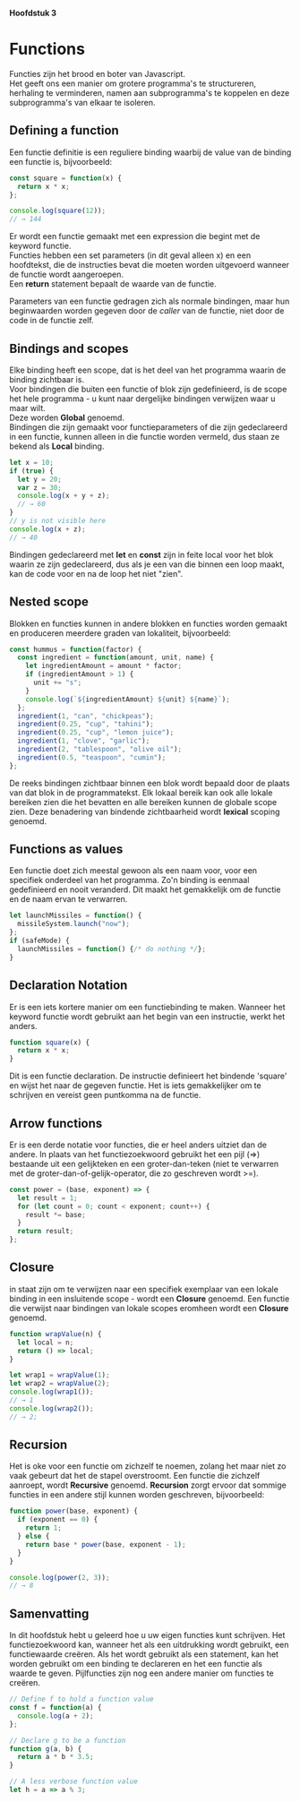 __Hoofdstuk 3__
# Functions
Functies zijn het brood en boter van Javascript.  
Het geeft ons een manier om grotere programma's te structureren, herhaling te verminderen, namen aan subprogramma's te koppelen en deze subprogramma's van elkaar te isoleren.

## Defining a function
Een functie definitie is een reguliere binding waarbij de value van de binding een functie is, bijvoorbeeld:
```javascript
const square = function(x) {
  return x * x;
};

console.log(square(12));
// → 144
```
Er wordt een functie gemaakt met een expression die begint met de keyword functie.  
Functies hebben een set parameters (in dit geval alleen x) en een hoofdtekst, die de instructies bevat die moeten worden uitgevoerd wanneer de functie wordt aangeroepen.  
Een __return__ statement bepaalt de waarde van de functie. 

Parameters van een functie gedragen zich als normale bindingen, maar hun beginwaarden worden gegeven door de _caller_ van de functie, niet door de code in de functie zelf.

## Bindings and scopes
Elke binding heeft een scope, dat is het deel van het programma waarin de binding zichtbaar is.  
Voor bindingen die buiten een functie of blok zijn gedefinieerd, is de scope het hele programma - u kunt naar dergelijke bindingen verwijzen waar u maar wilt.  
Deze worden __Global__ genoemd.  
Bindingen die zijn gemaakt voor functieparameters of die zijn gedeclareerd in een functie, kunnen alleen in die functie worden vermeld, dus staan ​​ze bekend als __Local__ binding. 
```javascript
let x = 10;
if (true) {
  let y = 20;
  var z = 30;
  console.log(x + y + z);
  // → 60
}
// y is not visible here
console.log(x + z);
// → 40
```
Bindingen gedeclareerd met __let__ en __const__ zijn in feite local voor het blok waarin ze zijn gedeclareerd, dus als je een van die binnen een loop maakt, kan de code voor en na de loop het niet "zien".

## Nested scope
Blokken en functies kunnen in andere blokken en functies worden gemaakt en produceren meerdere graden van lokaliteit, bijvoorbeeld:
```javascript
const hummus = function(factor) {
  const ingredient = function(amount, unit, name) {
    let ingredientAmount = amount * factor;
    if (ingredientAmount > 1) {
      unit += "s";
    }
    console.log(`${ingredientAmount} ${unit} ${name}`);
  };
  ingredient(1, "can", "chickpeas");
  ingredient(0.25, "cup", "tahini");
  ingredient(0.25, "cup", "lemon juice");
  ingredient(1, "clove", "garlic");
  ingredient(2, "tablespoon", "olive oil");
  ingredient(0.5, "teaspoon", "cumin");
};
```
De reeks bindingen zichtbaar binnen een blok wordt bepaald door de plaats van dat blok in de programmatekst. Elk lokaal bereik kan ook alle lokale bereiken zien die het bevatten en alle bereiken kunnen de globale scope zien. Deze benadering van bindende zichtbaarheid wordt __lexical__ scoping genoemd.

## Functions as values
Een functie doet zich meestal gewoon als een naam voor, voor een specifiek onderdeel van het programma. Zo'n binding is eenmaal gedefinieerd en nooit veranderd. Dit maakt het gemakkelijk om de functie en de naam ervan te verwarren.
```javascript
let launchMissiles = function() {
  missileSystem.launch("now");
};
if (safeMode) {
  launchMissiles = function() {/* do nothing */};
}
```

## Declaration Notation
Er is een iets kortere manier om een functiebinding te maken. Wanneer het keyword functie wordt gebruikt aan het begin van een instructie, werkt het anders.
```javascript
function square(x) {
  return x * x;
}
```
Dit is een functie declaration. De instructie definieert het bindende 'square' en wijst het naar de gegeven functie. Het is iets gemakkelijker om te schrijven en vereist geen puntkomma na de functie.

## Arrow functions
Er is een derde notatie voor functies, die er heel anders uitziet dan de andere. In plaats van het functiezoekwoord gebruikt het een pijl (=>) bestaande uit een gelijkteken en een groter-dan-teken (niet te verwarren met de groter-dan-of-gelijk-operator, die zo geschreven wordt >=).
```js
const power = (base, exponent) => {
  let result = 1;
  for (let count = 0; count < exponent; count++) {
    result *= base;
  }
  return result;
};
```

## Closure
in staat zijn om te verwijzen naar een specifiek exemplaar van een lokale binding in een insluitende scope - wordt een __Closure__ genoemd.
Een functie die verwijst naar bindingen van lokale scopes eromheen wordt een __Closure__ genoemd.
```js
function wrapValue(n) {
  let local = n;
  return () => local;
}

let wrap1 = wrapValue(1);
let wrap2 = wrapValue(2);
console.log(wrap1());
// → 1
console.log(wrap2());
// → 2;
```

## Recursion
Het is oke voor een functie om zichzelf te noemen, zolang het maar niet zo vaak gebeurt dat het de stapel overstroomt. 
Een functie die zichzelf aanroept, wordt __Recursive__ genoemd.
__Recursion__ zorgt ervoor dat sommige functies in een andere stijl kunnen worden geschreven, bijvoorbeeld:
```js
function power(base, exponent) {
  if (exponent == 0) {
    return 1;
  } else {
    return base * power(base, exponent - 1);
  }
}

console.log(power(2, 3));
// → 8
```

## Samenvatting
In dit hoofdstuk hebt u geleerd hoe u uw eigen functies kunt schrijven. Het functiezoekwoord kan, wanneer het als een uitdrukking wordt gebruikt, een functiewaarde creëren. Als het wordt gebruikt als een statement, kan het worden gebruikt om een binding te declareren en het een functie als waarde te geven. Pijlfuncties zijn nog een andere manier om functies te creëren.
```js
// Define f to hold a function value
const f = function(a) {
  console.log(a + 2);
};

// Declare g to be a function
function g(a, b) {
  return a * b * 3.5;
}

// A less verbose function value
let h = a => a % 3;
```
